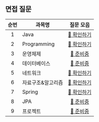 ## 면접 질문

|순번|과목명|질문 모음|
|:-:|-|:-:|
|1|Java|[📒 확인하기][java]|
|2|Programming|[📒 확인하기][programming]|
|3|운영체제|[🔧 준비중]()|
|4|데이터베이스|[🔧 준비중]()|
|5|네트워크|[📒 확인하기][network]|
|6|자료구조&알고리즘|[📒 확인하기][structure]|
|7|Spring|[📒 확인하기][spring]|
|8|JPA|[🔧 준비중]()|
|9|프로젝트|[🔧 준비중]()|

[java]: ./java
[programming]: ./programming
[network]: ./network
[structure]: ./structure
[spring]: ./spring